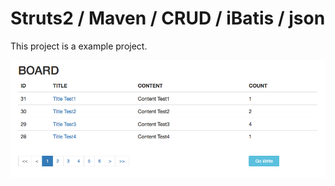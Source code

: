 # Struts2 / Maven / CRUD / iBatis / json

This project is a example project. 

![ScreenShot](https://github.com/platonic7/SpringData-Example/blob/master/src/main/webapp/resources/image/list.png)